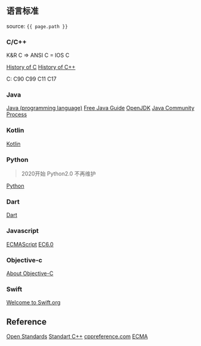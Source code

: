 ## 语言标准
source: `{{ page.path }}`

### C/C++

K&R C => ANSI C = IOS C

[History of C](https://en.cppreference.com/w/c/language/history)
[History of C++](https://en.cppreference.com/w/cpp/language/history)

C: C90 C99 C11 C17

### Java

[Java (programming language)](https://en.wikipedia.org/wiki/Java_(programming_language))
[Free Java Guide](https://www.freejavaguide.com/history.htmlo)
[OpenJDK](https://openjdk.java.net/)
[Java Community Process](https://www.jcp.org/en/home/index)

### Kotlin

[Kotlin](https://kotlinlang.org/)

### Python

> 2020开始 Python2.0 不再维护

[Python](https://www.python.org/)

### Dart

[Dart](https://dart.dev/)

### Javascript

[ECMAScript](http://www.ecma-international.org/publications/standards/Ecma-262.htm)
[EC6.0](http://www.ecma-international.org/ecma-262/6.0/)

### Objective-c

[About Objective-C](https://developer.apple.com/library/archive/documentation/Cocoa/Conceptual/ProgrammingWithObjectiveC/Introduction/Introduction.html)

### Swift

[Welcome to Swift.org](https://swift.org/)


## Reference

[Open Standards](http://www.open-std.org/)
[Standart C++](https://isocpp.org/)
[cppreference.com](https://en.cppreference.com/w/)
[ECMA](http://www.ecma-international.org/default.htm)
